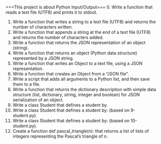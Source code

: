 ===This project is about Python Input/Output===
0. Write a function that reads a text file (UTF8) and prints it to stdout.
1. Write a function that writes a string to a text file (UTF8) and returns the number of characters written.
2. Write a function that appends a string at the end of a text file (UTF8) and returns the number of characters added.
3. Write a function that returns the JSON representation of an object (string).
4. Write a function that returns an object (Python data structure) represented by a JSON string.
5. Write a function that writes an Object to a text file, using a JSON representation.
6. Write a function that creates an Object from a “JSON file”.
7. Write a script that adds all arguments to a Python list, and then save them to a file.
8. Write a function that returns the dictionary description with simple data structure (list, dictionary, string, integer and boolean) for JSON serialization of an object.
9. Write a class Student that defines a student by.
10. Write a class Student that defines a student by: (based on 9-student.py).
11. Write a class Student that defines a student by: (based on 10-student.py).
12. Create a function def pascal_triangle(n): that returns a list of lists of integers representing the Pascal’s triangle of n.
